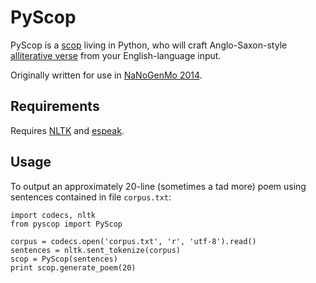 # PyScop

PyScop is a [scop](https://en.wikipedia.org/wiki/Scop) living in Python, who will craft Anglo-Saxon-style [alliterative verse](https://en.wikipedia.org/wiki/Alliterative_verse) from your English-language input.

Originally written for use in [NaNoGenMo 2014](https://github.com/dariusk/NaNoGenMo-2014/).

## Requirements

Requires [NLTK](http://www.nltk.org/) and [espeak](http://espeak.sourceforge.net/).

## Usage

To output an approximately 20-line (sometimes a tad more) poem using sentences contained in file `corpus.txt`:

```
import codecs, nltk
from pyscop import PyScop

corpus = codecs.open('corpus.txt', 'r', 'utf-8').read()
sentences = nltk.sent_tokenize(corpus)
scop = PyScop(sentences)
print scop.generate_poem(20)
```
